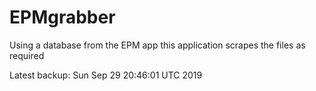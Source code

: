 # EPMgrabber
Using a database from the EPM app this application scrapes the files as required


Latest backup: Sun Sep 29 20:46:01 UTC 2019
